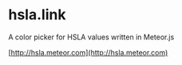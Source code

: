# hsla.link
A color picker for HSLA values written in Meteor.js


[http://hsla.meteor.com](http://hsla.meteor.com)
